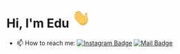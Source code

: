 # Hi, I'm Edu <img src="https://raw.githubusercontent.com/educbraga/educbraga/master/assets/waving_hand.gif" width="50px">


- 📫 How to reach me:
[![Instagram Badge](https://img.shields.io/badge/-@educbraga-black?style=flat-square&labelColor=gray&logo=instagram&logoColor=white&link=https://www.instagram.com/educbraga/)](https://www.instagram.com/educbraga/)
[![Mail Badge](https://img.shields.io/badge/-@eduardocbraga@hotmail.com-black?style=flat-square&labelColor=gray&logo=gmail&logoColor=white&link=mailto:eduardocbraga@hotmail.com)](mailto:eduardocbraga@hotmail.com)
